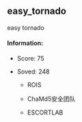 ## easy_tornado  

easy tornado  
#### Information:  

* Score: 75  

* Soved: 248  

  * ROIS  

  * ChaMd5安全团队  

  * ESCORTLAB  

